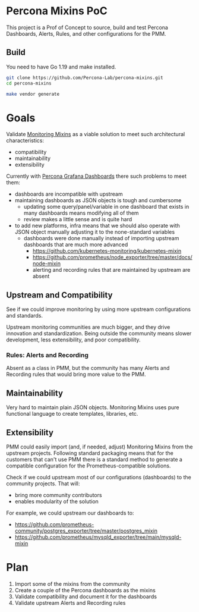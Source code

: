 # Percona Mixins PoC

This project is a Prof of Concept to source, build and test Percona Dashboards, Alerts, Rules, and other configurations for the PMM.

## Build

You need to have Go 1.19 and make installed.

```sh
git clone https://github.com/Percona-Lab/percona-mixins.git
cd percona-mixins

make vendor generate
```

# Goals

Validate [Monitoring Mixins](https://monitoring.mixins.dev/) as a viable solution to meet such architectural characteristics:

- compatibility
- maintainability
- extensibility

Currently with [Percona Grafana Dashboards](https://github.com/percona/grafana-dashboards) there such problems to meet them:

- dashboards are incompatible with upstream
- maintaining dashboards as JSON objects is tough and cumbersome
  - updating some query/panel/variable in one dashboard that exists in many dashboards means modifying all of them
  - review makes a little sense and is quite hard
- to add new platforms, infra means that we should also operate with JSON object manually adjusting it to the none-standard variables
  - dashboards were done manually instead of importing upstream dashboards that are much more advanced
    - https://github.com/kubernetes-monitoring/kubernetes-mixin
    - https://github.com/prometheus/node_exporter/tree/master/docs/node-mixin
    - alerting and recording rules that are maintained by upstream are absent

## Upstream and Compatibility

See if we could improve monitoring by using more upstream configurations and standards.

Upstream monitoring communities are much bigger, and they drive innovation and standardization. Being outside the community means slower development, less extensibility, and poor compatibility.

### Rules: Alerts and Recording

Absent as a class in PMM, but the community has many Alerts and Recording rules that would bring more value to the PMM.

## Maintainability

Very hard to maintain plain JSON objects. Monitoring Mixins uses pure functional language to create templates, libraries, etc.

## Extensibility

PMM could easily import (and, if needed, adjust) Monitoring Mixins from the upstream projects. Following standard packaging means that for the customers that can't use PMM there is a standard method to generate a compatible configuration for the Prometheus-compatible solutions.

Check if we could upstream most of our configurations (dashboards) to the community projects. That will:

- bring more community contributors
- enables modularity of the solution

For example, we could upstream our dashboards to:

- https://github.com/prometheus-community/postgres_exporter/tree/master/postgres_mixin
- https://github.com/prometheus/mysqld_exporter/tree/main/mysqld-mixin

# Plan

1. Import some of the mixins from the community
2. Create a couple of the Percona dashboards as the mixins
3. Validate compatibility and document it for the dashboards
4. Validate upstream Alerts and Recording rules



